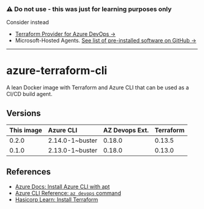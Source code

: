 ### ⚠️ Do not use - this was just for learning purposes only

Consider instead

- [Terraform Provider for Azure DevOps &rarr;](https://registry.terraform.io/providers/microsoft/azuredevops/latest/docs)
- Microsoft-Hosted Agents. [See list of pre-installed software on GitHub &rarr;](https://github.com/actions/virtual-environments/blob/main/images/linux/Ubuntu2004-README.md)

---

# azure-terraform-cli

A lean Docker image with Terraform and Azure CLI that can be used as a CI/CD build agent.

## Versions

| This image | Azure CLI | AZ Devops Ext. | Terraform |
|:--|:--|:--|:--|
| 0.2.0 | 2.14.0-1~buster | 0.18.0 | 0.13.5 |
| 0.1.0 | 2.13.0-1~buster | 0.18.0 | 0.13.0 |

## References

- [Azure Docs: Install Azure CLI with apt](https://docs.microsoft.com/en-us/cli/azure/install-azure-cli-apt)
- [Azure CLI Reference: `az devops` command](https://docs.microsoft.com/en-us/cli/azure/ext/azure-devops/devops?view=azure-cli-latest)
- [Hasicorp Learn: Install Terraform](https://learn.hashicorp.com/tutorials/terraform/install-cli)
